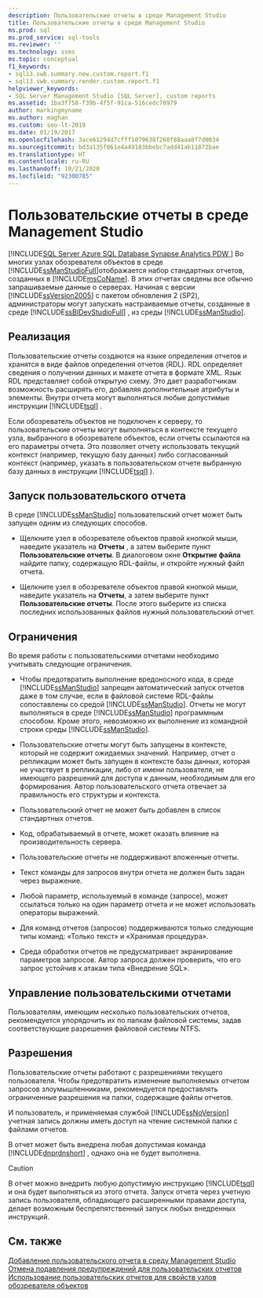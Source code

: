 ```yaml
---
description: Пользовательские отчеты в среде Management Studio
title: Пользовательские отчеты в среде Management Studio
ms.prod: sql
ms.prod_service: sql-tools
ms.reviewer: ''
ms.technology: ssms
ms.topic: conceptual
f1_keywords:
- sql13.swb.summary.new.custom.report.f1
- sql13.swb.summary.render.custom.report.f1
helpviewer_keywords:
- SQL Server Management Studio [SQL Server], custom reports
ms.assetid: 1ba3f758-f39b-4f5f-91ca-516cedc78979
author: markingmyname
ms.author: maghan
ms.custom: seo-lt-2019
ms.date: 01/19/2017
ms.openlocfilehash: 3ace61294d7cfff1079638f260f88aaa8f7d0034
ms.sourcegitcommit: bd3a135f061e4a49183bbebc7add41ab11872bae
ms.translationtype: HT
ms.contentlocale: ru-RU
ms.lasthandoff: 10/21/2020
ms.locfileid: "92300785"
---
```

# <a name="custom-reports-in-management-studio"></a>Пользовательские отчеты в среде Management Studio
[!INCLUDE[SQL Server Azure SQL Database Synapse Analytics PDW ](../../includes/applies-to-version/sql-asdb-asdbmi-asa-pdw.md)]
Во многих узлах обозревателя объектов в среде [!INCLUDE[ssManStudioFull](../../includes/ssmanstudiofull-md.md)]отображается набор стандартных отчетов, созданных в [!INCLUDE[msCoName](../../includes/msconame_md.md)]. В этих отчетах сведены все обычно запрашиваемые данные о серверах. Начиная с версии [!INCLUDE[ssVersion2005](../../includes/ssversion2005-md.md)] с пакетом обновления 2 (SP2), администраторы могут запускать настраиваемые отчеты, созданные в среде [!INCLUDE[ssBIDevStudioFull](../../includes/ssbidevstudiofull_md.md)] , из среды [!INCLUDE[ssManStudio](../../includes/ssmanstudio-md.md)].  
  
## <a name="implementation"></a>Реализация  
Пользовательские отчеты создаются на языке определения отчетов и хранятся в виде файлов определения отчетов (RDL). RDL определяет сведения о получении данных и макете отчета в формате XML. Язык RDL представляет собой открытую схему. Это дает разработчикам возможность расширять его, добавляя дополнительные атрибуты и элементы. Внутри отчета могут выполняться любые допустимые инструкции [!INCLUDE[tsql](../../includes/tsql-md.md)] .  
  
Если обозреватель объектов не подключен к серверу, то пользовательские отчеты могут выполняться в контексте текущего узла, выбранного в обозревателе объектов, если отчеты ссылаются на его параметры отчета. Это позволяет отчету использовать текущий контекст (например, текущую базу данных) либо согласованный контекст (например, указать в пользовательском отчете выбранную базу данных в инструкции [!INCLUDE[tsql](../../includes/tsql-md.md)] ).  
  
## <a name="running-a-custom-report"></a>Запуск пользовательского отчета  
В среде [!INCLUDE[ssManStudio](../../includes/ssmanstudio-md.md)] пользовательский отчет может быть запущен одним из следующих способов.  
  
-   Щелкните узел в обозревателе объектов правой кнопкой мыши, наведите указатель на **Отчеты** , а затем выберите пункт **Пользовательские отчеты**. В диалоговом окне **Открытие файла** найдите папку, содержащую RDL-файлы, и откройте нужный файл отчета.  
  
-   Щелкните узел в обозревателе объектов правой кнопкой мыши, наведите указатель на **Отчеты**, а затем выберите пункт **Пользовательские отчеты**. После этого выберите из списка последних использованных файлов нужный пользовательский отчет.  
  
## <a name="limitations"></a>Ограничения  
Во время работы с пользовательскими отчетами необходимо учитывать следующие ограничения.  
  
-   Чтобы предотвратить выполнение вредоносного кода, в среде [!INCLUDE[ssManStudio](../../includes/ssmanstudio-md.md)] запрещен автоматический запуск отчетов даже в том случае, если в файловой системе RDL-файлы сопоставлены со средой [!INCLUDE[ssManStudio](../../includes/ssmanstudio-md.md)]. Отчеты не могут выполняться в среде [!INCLUDE[ssManStudio](../../includes/ssmanstudio-md.md)] программным способом. Кроме этого, невозможно их выполнение из командной строки среды [!INCLUDE[ssManStudio](../../includes/ssmanstudio-md.md)].  
  
-   Пользовательские отчеты могут быть запущены в контексте, который не содержит ожидаемых значений. Например, отчет о репликации может быть запущен в контексте базы данных, которая не участвует в репликации, либо от имени пользователя, не имеющего разрешений для доступа к данным, необходимым для его формирования. Автор пользовательского отчета отвечает за правильность его структуры и контекста.  
  
-   Пользовательский отчет не может быть добавлен в список стандартных отчетов.  
  
-   Код, обрабатываемый в отчете, может оказать влияние на производительность сервера.  
  
-   Пользовательские отчеты не поддерживают вложенные отчеты.  
  
-   Текст команды для запросов внутри отчета не должен быть задан через выражение.  
  
-   Любой параметр, используемый в команде (запросе), может ссылаться только на один параметр отчета и не может использовать операторы выражений.  
  
-   Для команд отчетов (запросов) поддерживаются только следующие типы команд: «Только текст» и «Хранимая процедура».  
  
-   Среда обработки отчетов не предусматривает экранирование параметров запросов. Автор запроса должен проверить, что его запрос устойчив к атакам типа «Внедрение SQL».  
  
## <a name="managing-custom-reports"></a>Управление пользовательскими отчетами  
Пользователям, имеющим несколько пользовательских отчетов, рекомендуется упорядочить их по папкам файловой системы, задав соответствующие разрешения файловой системы NTFS.  
  
## <a name="permissions"></a>Разрешения  
Пользовательские отчеты работают с разрешениями текущего пользователя. Чтобы предотвратить изменение выполняемых отчетом запросов злоумышленниками, рекомендуется предоставлять ограниченные разрешения на папки, содержащие файлы отчетов.  
  
И пользователь, и применяемая службой [!INCLUDE[ssNoVersion](../../includes/ssnoversion-md.md)] учетная запись должны иметь доступ на чтение системной папки с файлами отчетов.  
  
В отчет может быть внедрена любая допустимая команда [!INCLUDE[dnprdnshort](../../includes/dnprdnshort_md.md)] , однако она не будет выполнена.  
  
> [!CAUTION]  
> В отчет можно внедрить любую допустимую инструкцию [!INCLUDE[tsql](../../includes/tsql-md.md)] и она будет выполняться из этого отчета. Запуск отчета через учетную запись пользователя, обладающего расширенными правами доступа, делает возможным беспрепятственный запуск любых внедренных инструкций.  
  

  
## <a name="see-also"></a>См. также  
[Добавление пользовательского отчета в среду Management Studio](../../ssms/object/add-a-custom-report-to-management-studio.md)  
[Отмена подавления предупреждений для пользовательских отчетов](../../ssms/object/unsuppress-run-custom-report-warnings.md)  
[Использование пользовательских отчетов для свойств узлов обозревателя объектов](../../ssms/object/use-custom-reports-with-object-explorer-node-properties.md)  
  
